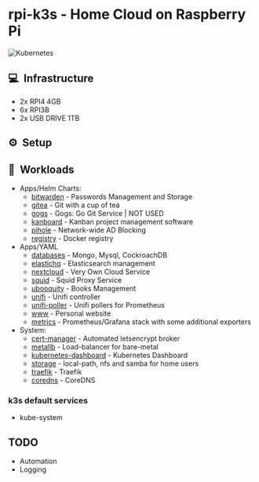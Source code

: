 # rpi-k3s - Home Cloud on Raspberry Pi
![Kubernetes](https://i.imgur.com/p1RzXjQ.png)

## :computer:&nbsp; Infrastructure
* 2x RPI4 4GB
* 6x RPI3B
* 2x USB DRIVE 1TB

## :gear:&nbsp; Setup

## :wrench:&nbsp; Workloads
* Apps/Helm Charts:
  * [bitwarden](https://bitwarden.com/) - Passwords Management and Storage
  * [gitea](https://github.com/jfelten/gitea-helm-chart) - Git with a cup of tea
  * [gogs](https://gogs.io/) - Gogs: Go Git Service | NOT USED
  * [kanboard](https://kanboard.org/) - Kanban project management software
  * [pihole](https://pi-hole.net/) - Network-wide AD Blocking
  * [registry](https://hub.docker.com/_/registry/) - Docker registry
* Apps/YAML
  * [databases](yaml/db) - Mongo, Mysql, CockroachDB
  * [elastichq](yaml/elastichq) - Elasticsearch management
  * [nextcloud](yaml/nextcloud) - Very Own Cloud Service
  * [squid](yaml/squid) - Squid Proxy Service
  * [ubooquity](yaml/ubooquity) - Books Management
  * [unifi](yaml/unifi) - Unifi controller
  * [unifi-poller](yaml/unifi-poller) - Unifi pollers for Prometheus
  * [www](yaml/www) - Personal website
  * [metrics](yaml/metrics) - Prometheus/Grafana stack with some additional exporters
* System:
  * [cert-manager](https://github.com/jetstack/cert-manager) - Automated letsencrypt broker
  * [metallb](yaml/metallb) - Load-balancer for bare-metal
  * [kubernetes-dashboard](yaml/kubernetes-dashboard) - Kubernetes Dashboard
  * [storage](yaml/storage) - local-path, nfs and samba for home users
  * [traefik](varia/traefik.yaml) - Traefik
  * [coredns](varia/coredns.yaml) - CoreDNS

### k3s default services
- kube-system

## TODO
- Automation
- Logging
